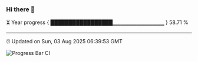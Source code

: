 ### Hi there 👋

⏳ Year progress { █████████████████▁▁▁▁▁▁▁▁▁▁▁▁▁ } 58.71 %

---

⏰ Updated on Sun, 03 Aug 2025 06:39:53 GMT

![Progress Bar CI](https://github.com/DhruviPatel157/GitHub-Actions-Demo/workflows/Progress%20Bar%20CI/badge.svg)
